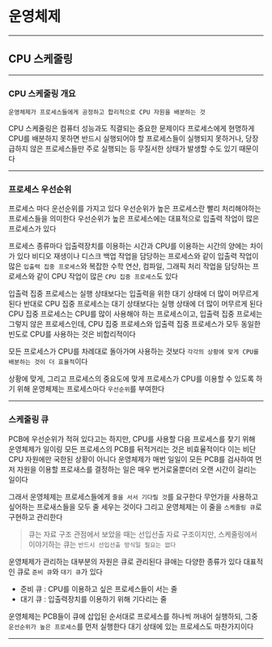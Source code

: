 # 운영체제 
---
## CPU 스케줄링
---
### CPU 스케줄링 개요
```
운영체제가 프로세스들에게 공정하고 합리적으로 CPU 자원을 배분하는 것
```
CPU 스케줄링은 컴퓨터 성능과도 직결되는 중요한 문제이다
프로세스에게 현명하게 CPU를 배분하지 못하면 반드시 실행되어야 할 프로세스들이 실행되지 못하거나, 당장 급하지 않은 프로세스들만 주로 실행되는 등 무질서한 상태가 발생할 수도 있기 때문이다

---
### 프로세스 우선순위
프로세스 마다 운선순위를 가지고 있다
우선순위가 높은 프로세스란 빨리 처리해야하는 프로세스들을 의미한다
우선순위가 높은 프로세스에는 대표적으로 입출력 작업이 많은 프로세스가 있다

프로세스 종류마다 입출력장치를 이용하는 시간과 CPU를 이용하는 시간의 양에는 차이가 있다
비디오 재생이나 디스크 백업 작업을 담당하는 프로세스와 같이 입출력 작업이 많은 `입출력 집중 프로세스`와 복잡한 수학 연산, 컴파일, 그래픽 처리 작업을 담당하는 프로세스와 같이 CPU 작업이 많은 `CPU 집중 프로세스`도 있다

입출력 집중 프로세스는 실행 상태보다는 입출력을 위한 대기 상태에 더 많이 머무르게 된다
반대로 CPU 집중 프로세스는 대기 상태보다는 실행 상태에 더 많이 머무르게 된다
CPU 집중 프로세스는 CPU를 많이 사용해야 하는 프로세스이고, 입출력 집중 프로세는 그렇지 않은 프로세스인데, CPU 집중 프로세스와 입출력 집중 프로세스가 모두 동일한 빈도로 CPU를 사용하는 것은 비합리적이다

모든 프로세스가 CPU를 차례대로 돌아가며 사용하는 것보다 `각각의 상황에 맞게 CPU를 배분하는 것이 더 효율적`이다

상황에 맞게, 그리고 프로세스의 중요도에 맞게 프로세스가 CPU를 이용할 수 있도록 하기 위해 운영체제는 프로세스마다 `우선순위`를 부여한다

---
### 스케줄링 큐
PCB에 우선순위가 적혀 있다고는 하지만, CPU를 사용할 다음 프로세스를 찾기 위해 운영체제가 일이링 모든 프로세스의 PCB를 뒤적거리는 것은 비효율적이다
이는 비단 CPU 자원에만 국한된 상황이 아니다
운영체제가 매번 일일이 모든 PCB를 검사하여 먼저 자원을 이용할 프로새스를 결정하는 일은 매우 번거로울뿐더러 오랜 시간이 걸리는 일이다

그래서 운영체제는 프로세스들에게 `줄을 서서 기다릴 것`를 요구한다
무언가을 사용하고 싶어하는 프로새스들을 모두 줄 세우는 것이다
그리고 운영체제는 이 줄을 `스케줄링 큐`로 구현하고 관리한다
> 큐는 자료 구조 관점에서 보았을 때는 선입선출 자료 구조이지만, 스케줄링에서 이야기하는 큐는 `반드시 선입선출 방식일 필요는 없다`

운영체제가 관리하는 대부분의 자원은 큐로 관리된다
큐애는 다양한 종류가 있다
대표적인 큐로 `준비 큐`와 `대기 큐`가 있다
- 준비 큐 : CPU를 이용하고 싶은 프로세스들이 서는 줄
- 대기 큐 : 입출력장치를 이용하기 위해 기다리는 줄

운영체제는 PCB들이 큐에 삽입된 순서대로 프로세스를 하나씩 꺼내어 실행하되, 그중 `운선순위가 높은 프로세스`를 먼저 실행한다
대기 상태에 있는 프로세스도 마찬가지이다

---